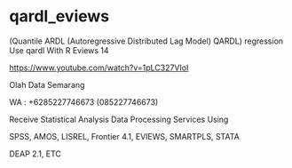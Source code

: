# qardl_eviews
(Quantile ARDL (Autoregressive Distributed Lag Model) QARDL) regression Use qardl With R Eviews 14

https://www.youtube.com/watch?v=1pLC327VIoI

Olah Data Semarang

WA : +6285227746673 (085227746673)

Receive Statistical Analysis Data Processing Services Using

SPSS, AMOS, LISREL, Frontier 4.1, EVIEWS, SMARTPLS, STATA

DEAP 2.1, ETC

